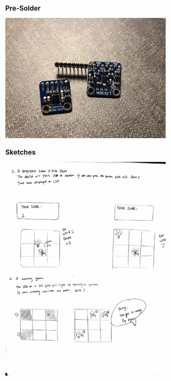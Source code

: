 

## Pre-Solder

![alt text](https://github.com/PGhzhang/Interactive-Lab-Hub/blob/master/PreLabs/PreLab3/IMG_6039.jpg)

## Sketches

![alt text](https://github.com/PGhzhang/Interactive-Lab-Hub/blob/master/PreLabs/PreLab3/IMG_6030.JPG)
